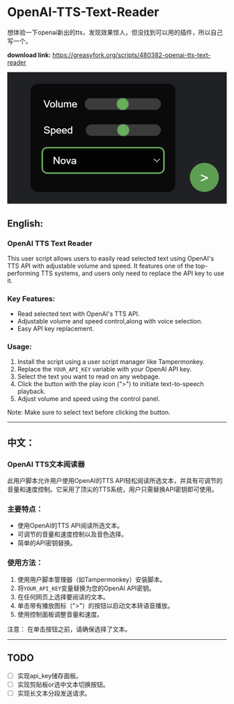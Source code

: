 # OpenAI-TTS-Text-Reader
想体验一下openai新出的tts，发现效果惊人，但没找到可以用的插件，所以自己写一个。

**download link:** https://greasyfork.org/scripts/480382-openai-tts-text-reader

![OpenAI-TTS-Text-Reader](pic.png)

## English:

### OpenAI TTS Text Reader

This user script allows users to easily read selected text using OpenAI's TTS API with adjustable volume and speed. It features one of the top-performing TTS systems, and users only need to replace the API key to use it.

### Key Features:
- Read selected text with OpenAI's TTS API.
- Adjustable volume and speed control,along with voice selection. 
- Easy API key replacement.

### Usage:
1. Install the script using a user script manager like Tampermonkey.
2. Replace the `YOUR_API_KEY` variable with your OpenAI API key.
3. Select the text you want to read on any webpage.
4. Click the button with the play icon (">") to initiate text-to-speech playback.
5. Adjust volume and speed using the control panel.

Note: Make sure to select text before clicking the button.

---

## 中文：

### OpenAI TTS文本阅读器

此用户脚本允许用户使用OpenAI的TTS API轻松阅读所选文本，并具有可调节的音量和速度控制。它采用了顶尖的TTS系统，用户只需替换API密钥即可使用。

### 主要特点：
- 使用OpenAI的TTS API阅读所选文本。
- 可调节的音量和速度控制以及音色选择。
- 简单的API密钥替换。

### 使用方法：
1. 使用用户脚本管理器（如Tampermonkey）安装脚本。
2. 将`YOUR_API_KEY`变量替换为您的OpenAI API密钥。
3. 在任何网页上选择要阅读的文本。
4. 单击带有播放图标（">"）的按钮以启动文本转语音播放。
5. 使用控制面板调整音量和速度。

注意： 在单击按钮之前，请确保选择了文本。
___
## TODO
- [ ] 实现api_key储存面板。
- [ ] 实现剪贴板or选中文本切换按钮。
- [ ] 实现长文本分段发送请求。
